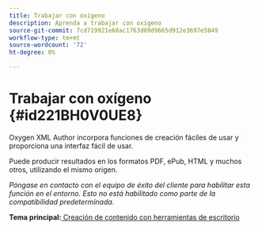 ```yaml
---
title: Trabajar con oxígeno
description: Aprenda a trabajar con oxígeno
source-git-commit: 7cd719921e68ac1763d09d9665d912e3697e5849
workflow-type: tm+mt
source-wordcount: '72'
ht-degree: 0%

---
```



# Trabajar con oxígeno {#id221BH0V0UE8}

Oxygen XML Author incorpora funciones de creación fáciles de usar y proporciona una interfaz fácil de usar.

Puede producir resultados en los formatos PDF, ePub, HTML y muchos otros, utilizando el mismo origen.

*Póngase en contacto con el equipo de éxito del cliente para habilitar esta función en el entorno. Esto no está habilitado como parte de la compatibilidad predeterminada.*

**Tema principal:**[ Creación de contenido con herramientas de escritorio](author-desktop-tools.md)

